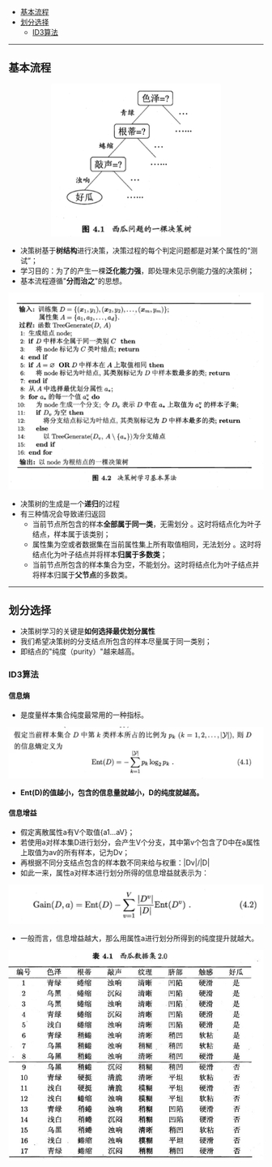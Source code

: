 <!-- TOC -->

- [基本流程](#基本流程)
- [划分选择](#划分选择)
  - [ID3算法](#ID3算法)

<!-- /TOC-->
--------------------------------------------------

## 基本流程
<div align="center"><img src="./picture/决策树图一.png" height="" /></div>

- 决策树基于**树结构**进行决策，决策过程的每个判定问题都是对某个属性的“测试”；
- 学习目的：为了的产生一棵**泛化能力强**，即处理未见示例能力强的决策树；
- 基本流程遵循"**分而治之**"的思想。

<div align="center"><img src="./picture/流程图.png" height="" /></div>

- 决策树的生成是一个**递归**的过程
- 有三种情况会导致递归返回
    - 当前节点所包含的样本**全部属于同一类**，无需划分 。这时将结点化为叶子结点，样本属于该类别；
    - 属性集为空或者数据集在当前属性集上所有取值相同，无法划分 。这时将结点化为叶子结点并将样本**归属于多数类**；
    - 当前节点所包含的样本集合为空，不能划分。这时将结点化为叶子结点并将样本归属于**父节点**的多数类。

--------------------------------------------------

## 划分选择
- 决策树学习的关键是**如何选择最优划分属性**
- 我们希望决策树的分支结点所包含的样本尽量属于同一类别；
- 即结点的"纯度（purity）"越来越高。

### ID3算法
#### 信息熵
- 是度量样本集合纯度最常用的一种指标。

<div align="center"><img src="./picture/信息熵.png" height="" /></div>

- **Ent(D)的值越小，包含的信息量就越小，D的纯度就越高。**

#### 信息增益
- 假定离散属性a有V个取值{a1...aV}；
- 若使用a对样本集D进行划分，会产生V个分支，其中第v个包含了D中在a属性上取值为av的所有样本，记为Dv；
- 再根据不同分支结点包含的样本数不同来给与权重：|Dv|/|D|
- 如此一来，属性a对样本进行划分所得的信息增益就表示为：

<div align="center"><img src="./picture/信息增益.png" height="" /></div>

- 一般而言，信息增益越大，那么用属性a进行划分所得到的纯度提升就越大。

<div align="center"><img src="./picture/西瓜数据集.png" height="" /></div>


